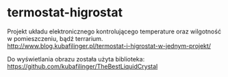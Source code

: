 ﻿# termostat-higrostat
Projekt układu elektronicznego kontrolującego temperature oraz wilgotność w pomieszczeniu, bądź terrarium.
http://www.blog.kubafilinger.pl/termostat-i-higrostat-w-jednym-projekt/

Do wyświetlania obrazu została użyta biblioteka: https://github.com/kubafilinger/TheBestLiquidCrystal